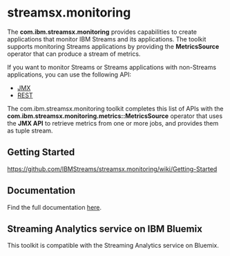 # streamsx.monitoring

The **com.ibm.streamsx.monitoring** provides capabilities to create applications that monitor IBM Streams and its applications. 
The toolkit supports monitoring Streams applications by providing the **MetricsSource** operator that can produce a stream of metrics.

If you want to monitor Streams or Streams applications with non-Streams
applications, you can use the following API:

* [JMX](http://www.ibm.com/support/knowledgecenter/SSCRJU_4.2.0/com.ibm.streams.ref.doc/doc/jmxapi.html)
* [REST](http://www.ibm.com/support/knowledgecenter/SSCRJU_4.2.0/com.ibm.streams.restapi.doc/doc/restapis.html)

The com.ibm.streamsx.monitoring toolkit completes this list of APIs with the
**com.ibm.streamsx.monitoring.metrics::MetricsSource** operator that uses the **JMX API**
to retrieve metrics from one or more jobs, and provides them as tuple stream.

## Getting Started

https://github.com/IBMStreams/streamsx.monitoring/wiki/Getting-Started

## Documentation

Find the full documentation [here](https://ibmstreams.github.io/streamsx.monitoring/).

## Streaming Analytics service on IBM Bluemix

This toolkit is compatible with the Streaming Analytics service on Bluemix.


